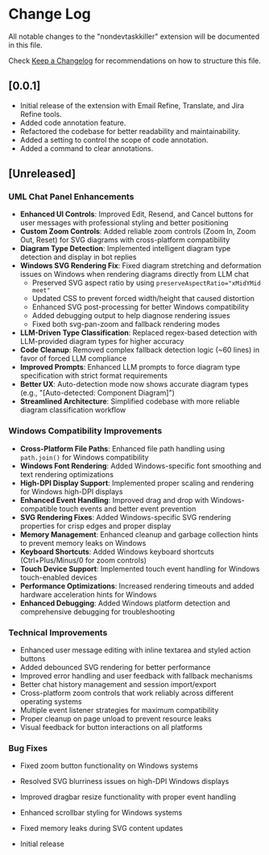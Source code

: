 # Change Log

All notable changes to the "nondevtaskkiller" extension will be documented in this file.

Check [Keep a Changelog](http://keepachangelog.com/) for recommendations on how to structure this file.

## [0.0.1]

- Initial release of the extension with Email Refine, Translate, and Jira Refine tools.
- Added code annotation feature.
- Refactored the codebase for better readability and maintainability.
- Added a setting to control the scope of code annotation.
- Added a command to clear annotations.

## [Unreleased]

### UML Chat Panel Enhancements
- **Enhanced UI Controls**: Improved Edit, Resend, and Cancel buttons for user messages with professional styling and better positioning
- **Custom Zoom Controls**: Added reliable zoom controls (Zoom In, Zoom Out, Reset) for SVG diagrams with cross-platform compatibility
- **Diagram Type Detection**: Implemented intelligent diagram type detection and display in bot replies
- **Windows SVG Rendering Fix**: Fixed diagram stretching and deformation issues on Windows when rendering diagrams directly from LLM chat
  - Preserved SVG aspect ratio by using `preserveAspectRatio="xMidYMid meet"`
  - Updated CSS to prevent forced width/height that caused distortion
  - Enhanced SVG post-processing for better Windows compatibility
  - Added debugging output to help diagnose rendering issues
  - Fixed both svg-pan-zoom and fallback rendering modes
- **LLM-Driven Type Classification**: Replaced regex-based detection with LLM-provided diagram types for higher accuracy
- **Code Cleanup**: Removed complex fallback detection logic (~60 lines) in favor of forced LLM compliance
- **Improved Prompts**: Enhanced LLM prompts to force diagram type specification with strict format requirements
- **Better UX**: Auto-detection mode now shows accurate diagram types (e.g., "[Auto-detected: Component Diagram]")
- **Streamlined Architecture**: Simplified codebase with more reliable diagram classification workflow

### Windows Compatibility Improvements
- **Cross-Platform File Paths**: Enhanced file path handling using `path.join()` for Windows compatibility
- **Windows Font Rendering**: Added Windows-specific font smoothing and text rendering optimizations
- **High-DPI Display Support**: Implemented proper scaling and rendering for Windows high-DPI displays
- **Enhanced Event Handling**: Improved drag and drop with Windows-compatible touch events and better event prevention
- **SVG Rendering Fixes**: Added Windows-specific SVG rendering properties for crisp edges and proper display
- **Memory Management**: Enhanced cleanup and garbage collection hints to prevent memory leaks on Windows
- **Keyboard Shortcuts**: Added Windows keyboard shortcuts (Ctrl+Plus/Minus/0 for zoom controls)
- **Touch Device Support**: Implemented touch event handling for Windows touch-enabled devices
- **Performance Optimizations**: Increased rendering timeouts and added hardware acceleration hints for Windows
- **Enhanced Debugging**: Added Windows platform detection and comprehensive debugging for troubleshooting

### Technical Improvements
- Enhanced user message editing with inline textarea and styled action buttons
- Added debounced SVG rendering for better performance
- Improved error handling and user feedback with fallback mechanisms
- Better chat history management and session import/export
- Cross-platform zoom controls that work reliably across different operating systems
- Multiple event listener strategies for maximum compatibility
- Proper cleanup on page unload to prevent resource leaks
- Visual feedback for button interactions on all platforms

### Bug Fixes
- Fixed zoom button functionality on Windows systems
- Resolved SVG blurriness issues on high-DPI Windows displays
- Improved dragbar resize functionality with proper event handling
- Enhanced scrollbar styling for Windows systems
- Fixed memory leaks during SVG content updates

- Initial release